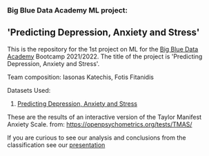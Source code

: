 
### Big Blue Data Academy ML project: 

## 'Predicting Depression, Anxiety and Stress'

This is the repository for the 1st project on ML for 
the [Big Blue Data Academy](https://bigblue.academy/en) Bootcamp 2021/2022. 
The title of the project is 
'Predicting Depression, Anxiety and Stress'. 

Team composition: Iasonas Katechis, Fotis Fitanidis

Datasets Used:
1. [Predicting Depression, Anxiety and Stress](https://www.kaggle.com/yamqwe/depression-anxiety-stress-scales)

These are the results of an interactive version of the Taylor Manifest Anxiety Scale.
from: https://openpsychometrics.org/tests/TMAS/

If you are curious to see our analysis and conclusions from the classification see our [presentation](https://docs.google.com/presentation/d/1mL-F7-xrgIvdS8JhE1oFlZYL6vUw5lwi3mB57Ncp3y4/edit?usp=sharing)
